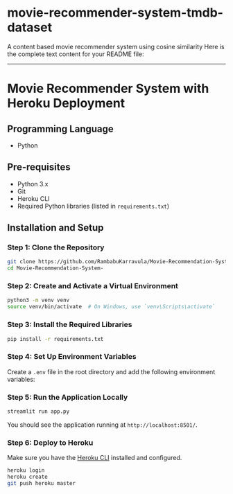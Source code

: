 # movie-recommender-system-tmdb-dataset
A content based movie recommender system using cosine similarity
Here is the complete text content for your README file:

---

# Movie Recommender System with Heroku Deployment

## Programming Language
- Python

## Pre-requisites
- Python 3.x
- Git
- Heroku CLI
- Required Python libraries (listed in `requirements.txt`)

## Installation and Setup

### Step 1: Clone the Repository
```sh
git clone https://github.com/RambabuKarravula/Movie-Recommendation-System.git
cd Movie-Recommendation-System-
```

### Step 2: Create and Activate a Virtual Environment
```sh
python3 -m venv venv
source venv/bin/activate  # On Windows, use `venv\Scripts\activate`
```

### Step 3: Install the Required Libraries
```sh
pip install -r requirements.txt
```

### Step 4: Set Up Environment Variables
Create a `.env` file in the root directory and add the following environment variables:

### Step 5: Run the Application Locally
```sh
streamlit run app.py
```
You should see the application running at `http://localhost:8501/`.

### Step 6: Deploy to Heroku
Make sure you have the [Heroku CLI](https://devcenter.heroku.com/articles/heroku-cli) installed and configured.
```sh
heroku login
heroku create
git push heroku master
```
